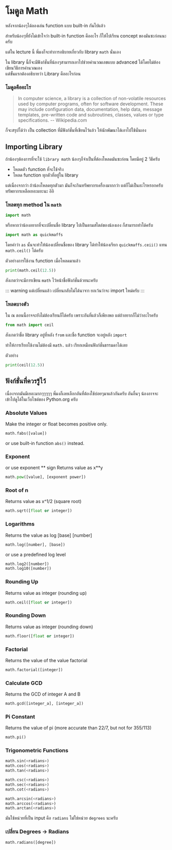 # โมดูล Math
หลังจากน้องๆได้ลองเล่น function แบบ built-in กันไปแล้ว<br>

สำหรับน้องๆที่ยังไม่เข้าใจว่า built-in function คืออะไร ก็ให้ไปเรียน concept ของมันซะก่อนนะครับ

แต่ใน lecture นี้ พี่มงก็จะทำการอธิบายเกี่ยวกับ library `math` นั่นเอง

ใน library นี้ก็จะมีฟังก์ชั่นที่น้องๆสามารถเอาไปช่วยคำนวณเลขแบบ advanced ได้โดยไม่ต้องเขียนวิธีการคำนวณเอง<br>
แต่ขั้นแรกต้องอธิบายว่า Library คืออะไรก่อน

### โมดูลคืออะไร
> In computer science, a library is a collection of non-volatile resources used by computer programs, often for software development. These may include configuration data, documentation, help data, message templates, pre-written code and subroutines, classes, values or type specifications. -- Wikipedia.com

ก็จะสรุปได้ว่า เป็น collection ที่มีฟังก์ชั่นที่เขียนไว้แล้ว ให้นักพัฒนาได้เอาไปใช้นั่นเอง

## Importing Library
ถ้าน้องๆต้องการที่จะใช้ `library math` น้องๆก็จำเป็นที่ต้องโหลดมันซะก่อน โดยมีอยู่ 2 วิธีครับ

- โหลดตัว function ที่จะใช้จริง
- โหลด function ทุกตัวที่อยู่ใน library

แต่เนื่องจากว่า ถ้าน้องโหลดทุกตัวมา มันก็จะกินทรัพยากรเครื่องมากกว่า แต่ก็ไม่เป็นอะไรหรอกครับ ทรัพยากรเหลือเยอะแยะนะ อิอิ

### โหลดทุก method ใน `math`
```python
import math
```

หรือหากว่าน้องอยากที่จะเปลี่ยนชื่อ library ไปเป็นตามสไตล์ของน้องเอง ก็สามารถทำได้ครับ

```python
import math as quickmaffs
```

โดยคำว่า `as` นั้นจะทำให้น้องเปลี่ยนชื่อของ library ได้ทำให้น้องเรียก `quickmaffs.ceii()` แทน `math.ceil()` ได้ครับ

ตัวอย่างการใช้งาน function เมื่อโหลดมาแล้ว

```python
print(math.ceil(12.5))
```

สังเกตว่าจะมีการเขียน `math` ไว้หน้าชื่อฟังก์ชั่นด้วยนะครับ

::: warning
แต่เปลี่ยนแล้ว เปลี่ยนกลับไม่ได้นาจาา ยกเว้นว่าจะ import ใหม่ครับ
:::

### โหลดบางตัว
ใน ณ​ ตอนนี้อาจจะยังไม่ต้องเรียนก็ได้ครับ เพราะอันที่แล้วก็เพียงพอ แต่ถ้าอยากก็ไม่ว่าอะไรครับ

```python
from math import ceil
```

สังเกตว่าชื่อ library อยู่ที่หลัง `from` และชื่อ function จะอยู่หลัง `import`

ทำให้การเรียกใช้งานไม่ต้องมี `math.` แล้ว เรียกเหมือนฟังก์ชั่นธรรมดาได้เลย

ตัวอย่าง
```python
print(ceil(12.5))
```

## ฟังก์ชั่นที่ควรรู้ไว้
เนื่องจากมันมีเยอะมากๆๆๆๆๆ พี่มงก็เลยเลือกอันที่ต้องใช้บ่อยๆมาแล้วกันครับ อันอื่นๆ น้องอาจจะเข้าไปดูได้ในเว็บไซต์ของ Python.org ครับ

### Absolute Values
Make the integer or float becomes positive only.
```python
math.fabs([value])
```
or use built-in function `abs()` instead.

### Exponent
or use exponent \*\* sign
Returns value as x**y
```python
math.pow([value], [exponent power])
```

### Root of n
Returns value as x^1/2 (square root)
```python
math.sqrt([float or integer])
```

### Logarithms
Returns the value as log [base] [number]
```python
math.log([number], [base])
```

or use a predefined log level

```python
math.log2([number])
math.log10([number])
```

### Rounding Up
Returns value as integer (rounding up)
```python
math.ceil([float or integer])
```

### Rounding Down
Returns value as integer (rounding down)
```python
math.floor([float or integer])
```

### Factorial
Returns the value of the value factorial
```python
math.factorial([integer])
```

### Calculate GCD
Returns the GCD of integer A and B
```python
math.gcd([integer_a], [integer_a])

```

### Pi Constant
Returns the value of pi (more accurate than 22/7, but not for 355/113)
```python
math.pi()
```

### Trigonometric Functions

```python
math.sin(<radians>)
math.cos(<radians>)
math.tan(<radians>)

math.csc(<radians>)
math.sec(<radians>)
math.cot(<radians>)

math.arcsin(<radians>)
math.arccos(<radians>)
math.arctan(<radians>)
```
มันใช้หน่วยที่เป็น input คือ `radians` ไม่ใช่หน่วย `degrees` นะครับ

### เปลี่ยน Degrees -> Radians
```python
math.radians([degree])
```

